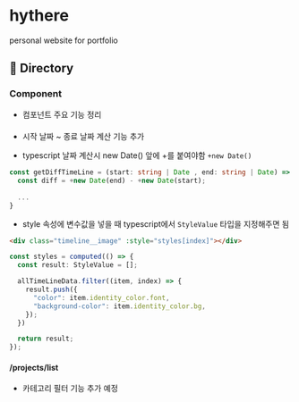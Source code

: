 # hythere
personal website for portfolio

## 📁 Directory

### Component
- 컴포넌트 주요 기능 정리

#### <TimeLine />
- 시작 날짜 ~ 종료 날짜 계산 기능 추가

- typescript 날짜 계산시 new Date() 앞에 +를 붙여야함 ```+new Date()```
```typescript
const getDiffTimeLine = (start: string | Date , end: string | Date) => {
  const diff = +new Date(end) - +new Date(start); 
  
  ...
}
```

- style 속성에 변수값을 넣을 때 typescript에서 ```StyleValue``` 타입을 지정해주면 됨
```html
<div class="timeline__image" :style="styles[index]"></div>
```
```typescript
const styles = computed(() => {
  const result: StyleValue = [];

  allTimeLineData.filter((item, index) => {
    result.push({
      "color": item.identity_color.font,
      "background-color": item.identity_color.bg,
    });
  })

  return result;
});
```

#### /projects/list
- 카테고리 필터 기능 추가 예정
